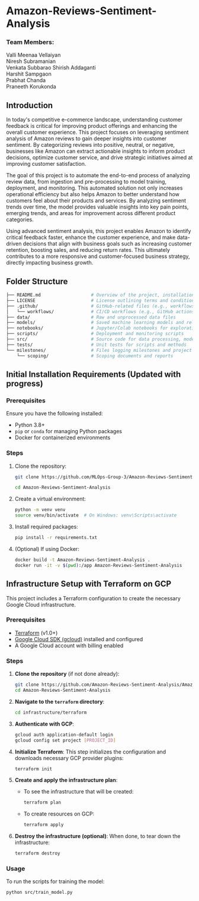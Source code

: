 # Amazon-Reviews-Sentiment-Analysis

### Team Members:

Valli Meenaa Vellaiyan <br>
Niresh Subramanian <br>
Venkata Subbarao Shirish Addaganti <br>
Harshit Sampgaon <br>
Prabhat Chanda <br>
Praneeth Korukonda <br>

## Introduction

In today's competitive e-commerce landscape, understanding customer feedback is critical for improving product offerings and enhancing the overall customer experience. This project focuses on leveraging sentiment analysis of Amazon reviews to gain deeper insights into customer sentiment. By categorizing reviews into positive, neutral, or negative, businesses like Amazon can extract actionable insights to inform product decisions, optimize customer service, and drive strategic initiatives aimed at improving customer satisfaction. 

The goal of this project is to automate the end-to-end process of analyzing review data, from ingestion and pre-processing to model training, deployment, and monitoring. This automated solution not only increases operational efficiency but also helps Amazon to better understand how customers feel about their products and services. By analyzing sentiment trends over time, the model provides valuable insights into key pain points, emerging trends, and areas for improvement across different product categories. 

Using advanced sentiment analysis, this project enables Amazon to identify critical feedback faster, enhance the customer experience, and make data-driven decisions that align with business goals such as increasing customer retention, boosting sales, and reducing return rates. This ultimately contributes to a more responsive and customer-focused business strategy, directly impacting business growth. 


## Folder Structure

```bash
├── README.md                   # Overview of the project, installation instructions, and usage guidelines
├── LICENSE                     # License outlining terms and conditions for using the repository
├── .github/                    # GitHub-related files (e.g., workflows, templates, GitHub actions)
│   └── workflows/              # CI/CD workflows (e.g., GitHub actions)
├── data/                       # Raw and unprocessed data files
├── models/                     # Saved machine learning models and related metadata
├── notebooks/                  # Jupyter/Colab notebooks for exploration, prototyping, and modeling
├── scripts/                    # Deployment and monitoring scripts
├── src/                        # Source code for data processing, modeling, evaluation, and DAGs for Airflow
├── tests/                      # Unit tests for scripts and methods
└── milestones/                 # Files logging milestones and project progress
    └── scoping/                # Scoping documents and reports
```
## Initial Installation Requirements (Updated with progress)

### Prerequisites
Ensure you have the following installed:
- Python 3.8+
- `pip` or `conda` for managing Python packages
- Docker for containerized environments

### Steps

1. Clone the repository:
    ```bash
    git clone https://github.com/MLOps-Group-3/Amazon-Reviews-Sentiment-Analysis.git

    cd Amazon-Reviews-Sentiment-Analysis
    ```

2. Create a virtual environment:
    ```bash
    python -m venv venv
    source venv/bin/activate  # On Windows: venv\Scripts\activate
    ```

3. Install required packages:
    ```bash
    pip install -r requirements.txt
    ```

4. (Optional) If using Docker:
    ```bash
    docker build -t Amazon-Reviews-Sentiment-Analysis .
    docker run -it -v $(pwd):/app Amazon-Reviews-Sentiment-Analysis
    ```
## Infrastructure Setup with Terraform on GCP

This project includes a Terraform configuration to create the necessary Google Cloud infrastructure.

### Prerequisites

- [Terraform](https://www.terraform.io/downloads.html) (v1.0+)
- [Google Cloud SDK (gcloud)](https://cloud.google.com/sdk/docs/install) installed and configured
- A Google Cloud account with billing enabled

### Steps

1. **Clone the repository** (if not done already):
    ```bash
    git clone https://github.com/Amazon-Reviews-Sentiment-Analysis/Amazon-Reviews-Sentiment-Analysis.git
    cd Amazon-Reviews-Sentiment-Analysis
    ```

2. **Navigate to the `terraform` directory**:
    ```bash
    cd infrastructure/terraform
    ```

3. **Authenticate with GCP**:
    ```bash
    gcloud auth application-default login
    gcloud config set project [PROJECT_ID]
    ```

4. **Initialize Terraform**:
    This step initializes the configuration and downloads necessary GCP provider plugins:
    ```bash
    terraform init
    ```

5. **Create and apply the infrastructure plan**:
    - To see the infrastructure that will be created:
      ```bash
      terraform plan
      ```
    - To create resources on GCP:
      ```bash
      terraform apply
      ```

6. **Destroy the infrastructure (optional)**:
    When done, to tear down the infrastructure:
    ```bash
    terraform destroy
    ```

### Usage

To run the scripts for training the model:
```bash
python src/train_model.py

